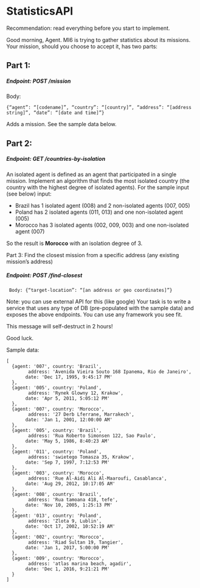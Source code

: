 # StatisticsAPI

Recommendation: read everything before you start to implement.

Good morning, Agent. 
MI6 is trying to gather statistics about its missions.
Your mission, should you choose to accept it, has two parts:

## Part 1:
##### Endpoint: POST /mission
Body: 
```
{“agent”: “[codename]”, “country”: “[country]”, “address”: “[address string]”, “date”: “[date and time]”}
```
Adds a mission.
See the sample data below.

## Part 2: 
##### Endpoint: GET /countries-by-isolation

An isolated agent is defined as an agent that participated in a single mission.
Implement an algorithm that finds the most isolated country (the country with the highest degree of isolated agents).
For the sample input (see below) input:

* Brazil has 1 isolated agent (008) and 2 non-isolated agents (007, 005)
* Poland has 2 isolated agents (011, 013) and one non-isolated agent (005)
* Morocco has 3 isolated agents (002, 009, 003) and one non-isolated agent (007)

So the result is **Morocco** with an isolation degree of 3.

Part 3:
Find the closest mission from a specific address (any existing mission’s address)

##### Endpoint: POST /find-closest
```
 Body: {“target-location”: “[an address or geo coordinates]”}
```

Note: you can use external API for this (like google)
Your task is to write a service that uses any type of DB (pre-populated with the sample data) and exposes the above endpoints. You can use any framework you see fit.

This message will self-destruct in 2 hours!

Good luck.



Sample data:

```
[
  {agent: '007', country: 'Brazil', 
        address: 'Avenida Vieira Souto 168 Ipanema, Rio de Janeiro',
       date: 'Dec 17, 1995, 9:45:17 PM'
  },
  {agent: '005', country: 'Poland', 
        address: 'Rynek Glowny 12, Krakow',
       date: 'Apr 5, 2011, 5:05:12 PM'
  },
  {agent: '007', country: 'Morocco', 
        address: '27 Derb Lferrane, Marrakech',
       date: 'Jan 1, 2001, 12:00:00 AM'
  },
  {agent: '005', country: 'Brazil', 
        address: 'Rua Roberto Simonsen 122, Sao Paulo',
       date: 'May 5, 1986, 8:40:23 AM'
  },
  {agent: '011', country: 'Poland', 
        address: 'swietego Tomasza 35, Krakow',
       date: 'Sep 7, 1997, 7:12:53 PM'
  },
  {agent: '003', country: 'Morocco', 
        address: 'Rue Al-Aidi Ali Al-Maaroufi, Casablanca',
       date: 'Aug 29, 2012, 10:17:05 AM'
  },
  {agent: '008', country: 'Brazil', 
        address: 'Rua tamoana 418, tefe',
       date: 'Nov 10, 2005, 1:25:13 PM'
  },
  {agent: '013', country: 'Poland', 
        address: 'Zlota 9, Lublin',
       date: 'Oct 17, 2002, 10:52:19 AM'
  },
  {agent: '002', country: 'Morocco', 
        address: 'Riad Sultan 19, Tangier',
       date: 'Jan 1, 2017, 5:00:00 PM'
  },
  {agent: '009', country: 'Morocco', 
        address: 'atlas marina beach, agadir',
       date: 'Dec 1, 2016, 9:21:21 PM'
  }
]

``` 


